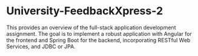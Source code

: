 # University-FeedbackXpress-2
This provides an overview of the full-stack application development assignment. The goal is to implement a robust application with Angular for the frontend and Spring Boot for the backend, incorporating RESTful Web Services, and JDBC or JPA.
